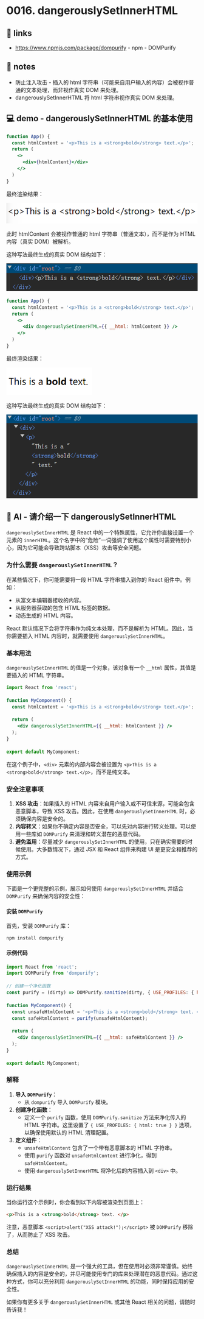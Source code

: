 # 0016. dangerouslySetInnerHTML

## 🔗 links

- https://www.npmjs.com/package/dompurify - npm - DOMPurify

## 📝 notes

- 防止注入攻击 - 插入的 html 字符串（可能来自用户输入的内容）会被视作普通的文本处理，而非视作真实 DOM 来处理。
- dangerouslySetInnerHTML 将 html 字符串视作真实 DOM 来处理。

## 💻 demo - dangerouslySetInnerHTML 的基本使用

```jsx
function App() {
  const htmlContent = '<p>This is a <strong>bold</strong> text.</p>';
  return (
    <>
      <div>{htmlContent}</div>
    </>
  )
}
```

最终渲染结果：

![](md-imgs/2024-09-27-17-59-16.png)

此时 htmlContent 会被视作普通的 html 字符串（普通文本），而不是作为 HTML 内容（真实 DOM）被解析。

这种写法最终生成的真实 DOM 结构如下：

![](md-imgs/2024-09-29-08-55-18.png)

```jsx
function App() {
  const htmlContent = '<p>This is a <strong>bold</strong> text.</p>';
  return (
    <>
      <div dangerouslySetInnerHTML={{ __html: htmlContent }} />
    </>
  )
}
```

最终渲染结果：

![](md-imgs/2024-09-27-17-59-47.png)

这种写法最终生成的真实 DOM 结构如下：

![](md-imgs/2024-09-29-08-55-57.png)

## 🤖 AI - 请介绍一下 dangerouslySetInnerHTML

`dangerouslySetInnerHTML` 是 React 中的一个特殊属性，它允许你直接设置一个元素的 `innerHTML`。这个名字中的“危险”一词强调了使用这个属性时需要特别小心，因为它可能会导致跨站脚本（XSS）攻击等安全问题。

### 为什么需要 `dangerouslySetInnerHTML`？

在某些情况下，你可能需要将一段 HTML 字符串插入到你的 React 组件中。例如：

- 从富文本编辑器接收的内容。
- 从服务器获取的包含 HTML 标签的数据。
- 动态生成的 HTML 内容。

React 默认情况下会将字符串作为纯文本处理，而不是解析为 HTML。因此，当你需要插入 HTML 内容时，就需要使用 `dangerouslySetInnerHTML`。

### 基本用法

`dangerouslySetInnerHTML` 的值是一个对象，该对象有一个 `__html` 属性，其值是要插入的 HTML 字符串。

```jsx
import React from 'react';

function MyComponent() {
  const htmlContent = '<p>This is a <strong>bold</strong> text.</p>';

  return (
    <div dangerouslySetInnerHTML={{ __html: htmlContent }} />
  );
}

export default MyComponent;
```

在这个例子中，`<div>` 元素的内部内容会被设置为 `<p>This is a <strong>bold</strong> text.</p>`，而不是纯文本。

### 安全注意事项

1. **XSS 攻击**：如果插入的 HTML 内容来自用户输入或不可信来源，可能会包含恶意脚本，导致 XSS 攻击。因此，在使用 `dangerouslySetInnerHTML` 时，必须确保内容是安全的。
2. **内容转义**：如果你不确定内容是否安全，可以先对内容进行转义处理。可以使用一些库如 `DOMPurify` 来清理和转义潜在的恶意代码。
3. **避免滥用**：尽量减少 `dangerouslySetInnerHTML` 的使用，只在确实需要的时候使用。大多数情况下，通过 JSX 和 React 组件来构建 UI 是更安全和推荐的方式。

### 使用示例

下面是一个更完整的示例，展示如何使用 `dangerouslySetInnerHTML` 并结合 `DOMPurify` 来确保内容的安全性：

#### 安装 `DOMPurify`

首先，安装 `DOMPurify` 库：

```sh
npm install dompurify
```

#### 示例代码

```jsx
import React from 'react';
import DOMPurify from 'dompurify';

// 创建一个净化函数
const purify = (dirty) => DOMPurify.sanitize(dirty, { USE_PROFILES: { html: true } });

function MyComponent() {
  const unsafeHtmlContent = '<p>This is a <strong>bold</strong> text. <script>alert("XSS attack!");</script></p>';
  const safeHtmlContent = purify(unsafeHtmlContent);

  return (
    <div dangerouslySetInnerHTML={{ __html: safeHtmlContent }} />
  );
}

export default MyComponent;
```

### 解释

1. **导入 `DOMPurify`**：
   - 从 `dompurify` 导入 `DOMPurify` 模块。
2. **创建净化函数**：
   - 定义一个 `purify` 函数，使用 `DOMPurify.sanitize` 方法来净化传入的 HTML 字符串。这里设置了 `{ USE_PROFILES: { html: true } }` 选项，以确保使用默认的 HTML 清理配置。
3. **定义组件**：
   - `unsafeHtmlContent` 包含了一个带有恶意脚本的 HTML 字符串。
   - 使用 `purify` 函数对 `unsafeHtmlContent` 进行净化，得到 `safeHtmlContent`。
   - 使用 `dangerouslySetInnerHTML` 将净化后的内容插入到 `<div>` 中。

### 运行结果

当你运行这个示例时，你会看到以下内容被渲染到页面上：

```html
<p>This is a <strong>bold</strong> text. </p>
```

注意，恶意脚本 `<script>alert("XSS attack!");</script>` 被 `DOMPurify` 移除了，从而防止了 XSS 攻击。

### 总结

`dangerouslySetInnerHTML` 是一个强大的工具，但在使用时必须非常谨慎。始终确保插入的内容是安全的，并尽可能使用专门的库来处理潜在的恶意代码。通过这种方式，你可以充分利用 `dangerouslySetInnerHTML` 的功能，同时保持应用的安全性。

如果你有更多关于 `dangerouslySetInnerHTML` 或其他 React 相关的问题，请随时告诉我！